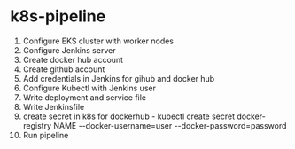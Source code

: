 # k8s-pipeline

1) Configure EKS cluster with worker nodes
2) Configure Jenkins server
3) Create docker hub account
4) Create github account
5) Add credentials in Jenkins for gihub and docker hub
6) Configure Kubectl with Jenkins user
7) Write deployment and service file
8) Write Jenkinsfile
9) create secret in k8s for dockerhub - kubectl create secret docker-registry NAME --docker-username=user --docker-password=password
10) Run pipeline
